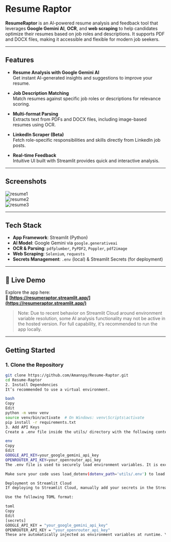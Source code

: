 # Resume Raptor

**ResumeRaptor** is an AI-powered resume analysis and feedback tool that leverages **Google Gemini AI**, **OCR**, and **web scraping** to help candidates optimize their resumes based on job roles and descriptions. It supports PDF and DOCX files, making it accessible and flexible for modern job seekers.

---

## Features

- **Resume Analysis with Google Gemini AI**  
  Get instant AI-generated insights and suggestions to improve your resume.

- **Job Description Matching**  
  Match resumes against specific job roles or descriptions for relevance scoring.

- **Multi-format Parsing**  
  Extracts text from PDFs and DOCX files, including image-based resumes using OCR.

- **LinkedIn Scraper (Beta)**  
  Fetch role-specific responsibilities and skills directly from LinkedIn job posts.

- **Real-time Feedback**  
  Intuitive UI built with Streamlit provides quick and interactive analysis.

---

## Screenshots

![resume1](https://github.com/user-attachments/assets/522fa145-de5c-4531-9ffe-c94085bf883d)  
![resume2](https://github.com/user-attachments/assets/91f481c0-8dd1-4554-bbff-ddcade8f9676)  
![resume3](https://github.com/user-attachments/assets/21cb7cc0-2b31-4bae-84e7-a89b3858fa57)

---

## Tech Stack

- **App Framework**: Streamlit (Python)
- **AI Model**: Google Gemini via `google.generativeai`
- **OCR & Parsing**: `pdfplumber`, `PyPDF2`, `Poppler`, `pdf2image`
- **Web Scraping**: `Selenium`, `requests`
- **Secrets Management**: `.env` (local) & Streamlit Secrets (for deployment)

---

## 🚀 Live Demo

Explore the app here:  
**🔗 [https://resumeraptor.streamlit.app/](https://resumeraptor.streamlit.app/)**

> Note: Due to recent behavior on Streamlit Cloud around environment variable resolution, some AI analysis functionality may not be active in the hosted version. For full capability, it's recommended to run the app locally.

---

## Getting Started

### 1. Clone the Repository

```bash
git clone https://github.com/Amannpy/Resume-Raptor.git
cd Resume-Raptor
2. Install Dependencies
It’s recommended to use a virtual environment.

bash
Copy
Edit
python -m venv venv
source venv/bin/activate  # On Windows: venv\Scripts\activate
pip install -r requirements.txt
3. Add API Keys
Create a .env file inside the utils/ directory with the following contents:

env
Copy
Edit
GOOGLE_API_KEY=your_google_gemini_api_key
OPENROUTER_API_KEY=your_openrouter_api_key
The .env file is used to securely load environment variables. It is excluded from version control via .gitignore.

Make sure your code uses load_dotenv(dotenv_path='utils/.env') to load it correctly.

Deployment on Streamlit Cloud
If deploying to Streamlit Cloud, manually add your secrets in the Streamlit Secrets Manager.

Use the following TOML format:

toml
Copy
Edit
[secrets]
GOOGLE_API_KEY = "your_google_gemini_api_key"
OPENROUTER_API_KEY = "your_openrouter_api_key"
These are automatically injected as environment variables at runtime. You do not need a .env file during deployment.


